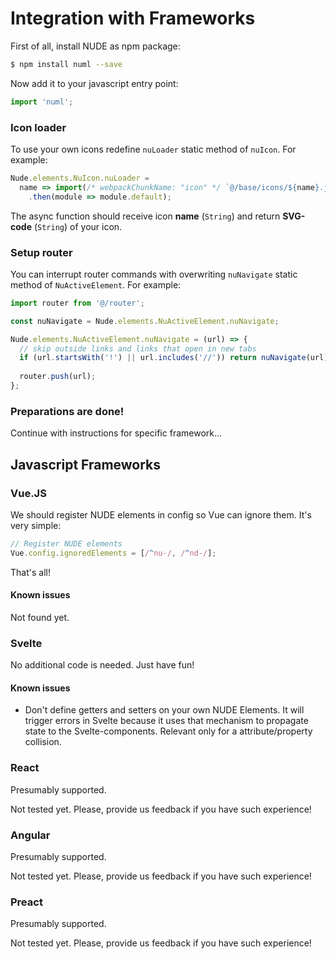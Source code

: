 # Integration with Frameworks

First of all, install NUDE as npm package:

```bash
$ npm install numl --save
```

Now add it to your javascript entry point:

```javascript
import 'numl';
```

### Icon loader

To use your own icons redefine `nuLoader` static method of `nuIcon`. For example:

```javascript
Nude.elements.NuIcon.nuLoader = 
  name => import(/* webpackChunkName: "icon" */ `@/base/icons/${name}.js`)
    .then(module => module.default);
```

The async function should receive icon **name** (`String`) and return **SVG-code** (`String`) of your icon.

### Setup router

You can interrupt router commands with overwriting `nuNavigate` static method of `NuActiveElement`. For example:

```javascript
import router from '@/router';

const nuNavigate = Nude.elements.NuActiveElement.nuNavigate;

Nude.elements.NuActiveElement.nuNavigate = (url) => {
  // skip outside links and links that open in new tabs
  if (url.startsWith('!') || url.includes('//')) return nuNavigate(url);
  
  router.push(url);
};
```

### Preparations are done!

Continue with instructions for specific framework...

## Javascript Frameworks

### Vue.JS

We should register NUDE elements in config so Vue can ignore them. It's very simple:

```javascript
// Register NUDE elements
Vue.config.ignoredElements = [/^nu-/, /^nd-/];
```

That's all!

#### Known issues

Not found yet.

### Svelte

No additional code is needed. Just have fun!

#### Known issues

* Don't define getters and setters on your own NUDE Elements. It will trigger errors in Svelte because it uses that mechanism to propagate state to the Svelte-components. Relevant only for a attribute/property collision.

### React

Presumably supported.

Not tested yet. Please, provide us feedback if you have such experience!
 
### Angular

Presumably supported.

Not tested yet. Please, provide us feedback if you have such experience!

### Preact

Presumably supported.

Not tested yet. Please, provide us feedback if you have such experience!
